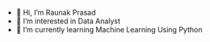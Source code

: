 - 👋 Hi, I’m Raunak Prasad
- 👀 I’m interested in Data Analyst
- 🌱 I’m currently learning Machine Learning Using Python 

<!---
SHPDH09/SHPDH09 is a ✨ special ✨ repository because its `README.md` (this file) appears on your GitHub profile.
You can click the Preview link to take a look at your changes.
--->
